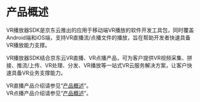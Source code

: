 
# 产品概述

VR播放器SDK是京东云推出的应用于移动端VR播放的软件开发工具包，同时覆盖Android端和iOS端，支持VR直播流/点播文件的播放，旨在帮助开发者快速具备VR播放能力支撑。

VR播放器SDK结合京东云VR直播、VR点播产品，可为客户提供VR视频采集、拼接、推流/上传、VR处理、分发、VR播放等一站式VR云服务解决方案，让客户快速具备VR业务支撑能力。

VR直播产品介绍请参见“[产品概述](https://github.com/jdcloudcom/cn/blob/edit/documentation/VR-Cloud-Services/VR-Live/Introduction/Product-Overview.md)”。  
VR点播产品介绍请参见“[产品概述](https://github.com/jdcloudcom/cn/blob/edit/documentation/VR-Cloud-Services/VR-Video-On-Demand/Introduction/Product-Overview.md)”。
